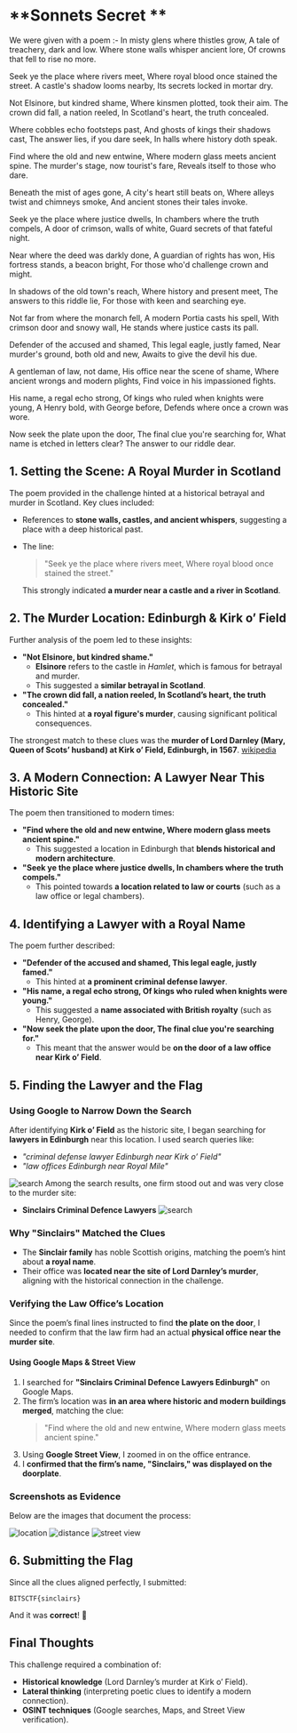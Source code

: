 # **Sonnets Secret **

We were given with a poem :-
In misty glens where thistles grow,
A tale of treachery, dark and low.
Where stone walls whisper ancient lore,
Of crowns that fell to rise no more.

Seek ye the place where rivers meet,
Where royal blood once stained the street.
A castle's shadow looms nearby,
Its secrets locked in mortar dry.

Not Elsinore, but kindred shame,
Where kinsmen plotted, took their aim.
The crown did fall, a nation reeled,
In Scotland's heart, the truth concealed.

Where cobbles echo footsteps past,
And ghosts of kings their shadows cast,
The answer lies, if you dare seek,
In halls where history doth speak.

Find where the old and new entwine,
Where modern glass meets ancient spine.
The murder's stage, now tourist's fare,
Reveals itself to those who dare.

Beneath the mist of ages gone,
A city's heart still beats on,
Where alleys twist and chimneys smoke,
And ancient stones their tales invoke.

Seek ye the place where justice dwells,
In chambers where the truth compels,
A door of crimson, walls of white,
Guard secrets of that fateful night.

Near where the deed was darkly done,
A guardian of rights has won,
His fortress stands, a beacon bright,
For those who'd challenge crown and might.

In shadows of the old town's reach,
Where history and present meet,
The answers to this riddle lie,
For those with keen and searching eye.

Not far from where the monarch fell,
A modern Portia casts his spell,
With crimson door and snowy wall,
He stands where justice casts its pall.

Defender of the accused and shamed,
This legal eagle, justly famed,
Near murder's ground, both old and new,
Awaits to give the devil his due.

A gentleman of law, not dame,
His office near the scene of shame,
Where ancient wrongs and modern plights,
Find voice in his impassioned fights.

His name, a regal echo strong,
Of kings who ruled when knights were young,
A Henry bold, with George before,
Defends where once a crown was wore.

Now seek the plate upon the door,
The final clue you're searching for,
What name is etched in letters clear?
The answer to our riddle dear.


## **1. Setting the Scene: A Royal Murder in Scotland**
The poem provided in the challenge hinted at a historical betrayal and murder in Scotland. Key clues included:
- References to **stone walls, castles, and ancient whispers**, suggesting a place with a deep historical past.
- The line:  
  > "Seek ye the place where rivers meet, Where royal blood once stained the street."
  
  This strongly indicated **a murder near a castle and a river in Scotland**.

## **2. The Murder Location: Edinburgh & Kirk o’ Field**
Further analysis of the poem led to these insights:
- **"Not Elsinore, but kindred shame."**  
  - **Elsinore** refers to the castle in *Hamlet*, which is famous for betrayal and murder.
  - This suggested a **similar betrayal in Scotland**.
- **"The crown did fall, a nation reeled, In Scotland’s heart, the truth concealed."**  
  - This hinted at **a royal figure's murder**, causing significant political consequences.

The strongest match to these clues was the **murder of Lord Darnley (Mary, Queen of Scots’ husband) at Kirk o’ Field, Edinburgh, in 1567**.
[wikipedia](https://en.wikipedia.org/wiki/Murder_of_Lord_Darnley)
## **3. A Modern Connection: A Lawyer Near This Historic Site**
The poem then transitioned to modern times:
- **"Find where the old and new entwine, Where modern glass meets ancient spine."**
  - This suggested a location in Edinburgh that **blends historical and modern architecture**.
- **"Seek ye the place where justice dwells, In chambers where the truth compels."**
  - This pointed towards **a location related to law or courts** (such as a law office or legal chambers).

## **4. Identifying a Lawyer with a Royal Name**
The poem further described:
- **"Defender of the accused and shamed, This legal eagle, justly famed."**
  - This hinted at **a prominent criminal defense lawyer**.
- **"His name, a regal echo strong, Of kings who ruled when knights were young."**
  - This suggested a **name associated with British royalty** (such as Henry, George).
- **"Now seek the plate upon the door, The final clue you're searching for."**
  - This meant that the answer would be **on the door of a law office near Kirk o’ Field**.

## **5. Finding the Lawyer and the Flag**

### **Using Google to Narrow Down the Search**
After identifying **Kirk o’ Field** as the historic site, I began searching for **lawyers in Edinburgh** near this location. I used search queries like:
- *"criminal defense lawyer Edinburgh near Kirk o’ Field"*
- *"law offices Edinburgh near Royal Mile"*

![search](screenshots//lawyers.png)
Among the search results, one firm stood out and was very close to the murder site:
- **Sinclairs Criminal Defence Lawyers**
![search](screenshots//zoomed_open_street.png)
### **Why "Sinclairs" Matched the Clues**
- The **Sinclair family** has noble Scottish origins, matching the poem’s hint about **a royal name**.
- Their office was **located near the site of Lord Darnley’s murder**, aligning with the historical connection in the challenge.

### **Verifying the Law Office’s Location**
Since the poem’s final lines instructed to find **the plate on the door**, I needed to confirm that the law firm had an actual **physical office near the murder site**.

#### **Using Google Maps & Street View**
1. I searched for **"Sinclairs Criminal Defence Lawyers Edinburgh"** on Google Maps.
2. The firm’s location was **in an area where historic and modern buildings merged**, matching the clue:
   > "Find where the old and new entwine, Where modern glass meets ancient spine."
3. Using **Google Street View**, I zoomed in on the office entrance.
4. I **confirmed that the firm’s name, "Sinclairs," was displayed on the doorplate**.

### **Screenshots as Evidence**
Below are the images that document the process:


![location](screenshots//open_street_murder.png)
![distance](screenshots//google_murder+lawyer.png)
![street view](screenshots//street_view.png)


## **6. Submitting the Flag**
Since all the clues aligned perfectly, I submitted:
```
BITSCTF{sinclairs}
```
And it was **correct**! 🎉

## **Final Thoughts**
This challenge required a combination of:
- **Historical knowledge** (Lord Darnley’s murder at Kirk o’ Field).
- **Lateral thinking** (interpreting poetic clues to identify a modern connection).
- **OSINT techniques** (Google searches, Maps, and Street View verification).


